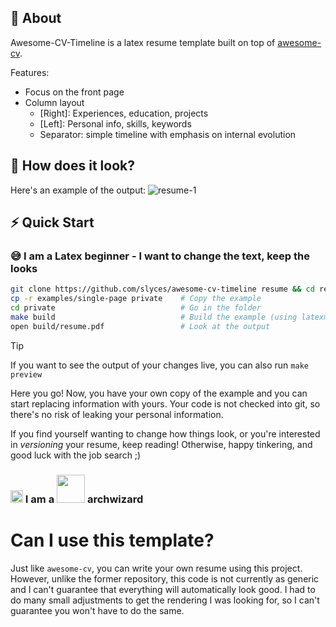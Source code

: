 ## 🚀 About

Awesome-CV-Timeline is a latex resume template built on top of [awesome-cv](https://github.com/posquit0/Awesome-CV).

Features:
- Focus on the front page
- Column layout
  - [Right]: Experiences, education, projects
  - [Left]: Personal info, skills, keywords
  - Separator: simple timeline with emphasis on internal evolution

## 📝 How does it look?

Here's an example of the output:
![resume-1](https://github.com/Slyces/resume/assets/22822015/532e6663-8bed-4b9f-bc7f-d74686b35d77)

## ⚡️ Quick Start

### 😅 I am a Latex beginner - I want to change the text, keep the looks


```bash
git clone https://github.com/slyces/awesome-cv-timeline resume && cd resume
cp -r examples/single-page private    # Copy the example
cd private                            # Go in the folder
make build                            # Build the example (using latexmk)
open build/resume.pdf                 # Look at the output
```

> [!TIP]
> If you want to see the output of your changes live, you can also run
> `make preview`

Here you go! Now, you have your own copy of the example and you can start replacing information with yours. Your code is not checked into git, so there's no risk of leaking your personal information.

If you find yourself wanting to change how things look, or you're interested in _versioning_ your resume, keep reading! Otherwise, happy tinkering, and good luck with the job search ;)

### <picture><source media="(prefers-color-scheme: dark)" srcset="https://github.com/user-attachments/assets/980f1923-2432-47c3-990d-33c269b56ab2"><img src="https://github.com/user-attachments/assets/53e4f075-5b98-486f-be00-6d2ebab13c9f" width="20"></picture> I am a <picture><source media="(prefers-color-scheme: dark)" srcset="https://github.com/user-attachments/assets/091d3468-c74b-42a5-9124-c33e17b864b9"><img src="https://github.com/user-attachments/assets/95f84d08-653b-4c00-9f7f-f48d004dd149" width="45"></picture> archwizard


# Can I use this template?

Just like `awesome-cv`, you can write your own resume using this project.
However, unlike the former repository, this code is not currently as generic and
I can't guarantee that everything will automatically look good. I had to do many
small adjustments to get the rendering I was looking for, so I can't guarantee
you won't have to do the same.
